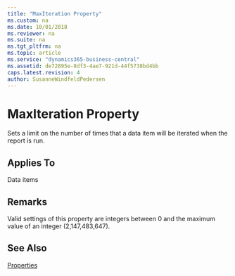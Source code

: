 ```yaml
---
title: "MaxIteration Property"
ms.custom: na
ms.date: 10/01/2018
ms.reviewer: na
ms.suite: na
ms.tgt_pltfrm: na
ms.topic: article
ms.service: "dynamics365-business-central"
ms.assetid: de72895e-8df3-4ae7-921d-44f5738bd4bb
caps.latest.revision: 4
author: SusanneWindfeldPedersen
---
```


 

# MaxIteration Property
Sets a limit on the number of times that a data item will be iterated when the report is run.  
  
## Applies To  
 Data items  
  
## Remarks  
 Valid settings of this property are integers between 0 and the maximum value of an integer (2,147,483,647).  
  
## See Also  
 [Properties](devenv-properties.md)